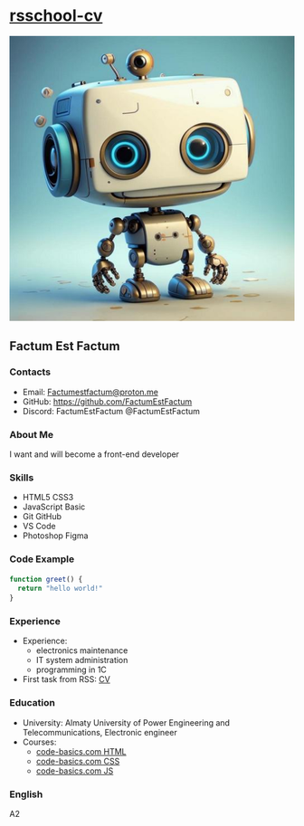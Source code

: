 # [rsschool-cv](https://github.com/FactumEstFactum/rsschool-cv)  

![avatar](Rob0101.jpg)  

## Factum Est Factum  

### Contacts  
- Email: Factumestfactum@proton.me  
- GitHub: https://github.com/FactumEstFactum  
- Discord: FactumEstFactum @FactumEstFactum  

### About Me  
I want and will become a front-end developer  

### Skills  
- HTML5 CSS3  
- JavaScript Basic  
- Git GitHub  
- VS Code  
- Photoshop Figma  

### Code Example  
```js  
function greet() {  
  return "hello world!"  
}  
```

### Experience  
- Experience:
    - electronics maintenance  
    - IT system administration  
    - programming in 1C  
- First task from RSS: [CV](https://FactumEstFactum.github.io/rsschool-cv/cv)  

### Education  
- University: Almaty University of Power Engineering and Telecommunications, Electronic engineer  
- Courses:  
    - [code-basics.com HTML](https://code-basics.com/ru/languages/html)  
    - [code-basics.com CSS](https://code-basics.com/ru/languages/css)  
    - [code-basics.com JS](https://code-basics.com/ru/languages/javascript)  

### English  
A2  



